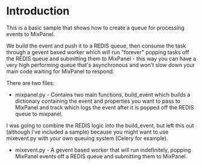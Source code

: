 Introduction
========

This is a basic sample that shows how to create a queue for processing events to MixPanel.

We build the event and push it to a REDIS queue, then consume the task through a gevent based worker which will run "forever" popping tasks off the REDIS queue and submitting them to MixPanel - this way you can have a very high performing queue that's asynchronous and won't slow down your main code waiting for MixPanel to respond.

There are two files:

* mixpanel.py - Contains two main functions, build_event which builds a dictionary containing the event and properties you want to pass to MixPanel and track which logs the event after it is popped off the REDIS queue to mixpanel.

I was going to combine the REDIS logic into the build_event, but left this out (although I've included a sample) because you might want to use mixevent.py with your own queuing system (Celery for example).

* mixevent.py - A gevent based worker that will run indefinitely, popping MixPanel events off a REDIS queue and submitting them to MixPanel.

